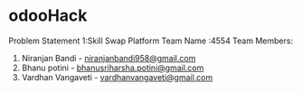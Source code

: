 # odooHack
Problem Statement 1:Skill Swap Platform
Team Name :4554
Team Members:
1) Niranjan Bandi - niranjanbandi958@gmail.com
2) Bhanu potini - bhanusriharsha.potini@gmail.com
3) Vardhan Vangaveti - vardhanvangaveti@gmail.com
